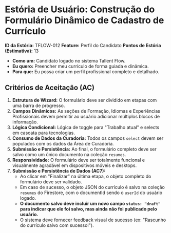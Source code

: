 # Estória de Usuário: Construção do Formulário Dinâmico de Cadastro de Currículo

**ID da Estória:** TFLOW-012
**Feature:** Perfil do Candidato
**Pontos de Estória (Estimativa):** 13

- **Como um:** Candidato logado no sistema Tallent Flow.
- **Eu quero:** Preencher meu currículo de forma guiada e dinâmica.
- **Para que:** Eu possa criar um perfil profissional completo e detalhado.

## Critérios de Aceitação (AC)

1.  **Estrutura de Wizard:** O formulário deve ser dividido em etapas com uma barra de progresso.
2.  **Campos Dinâmicos:** As seções de Formação, Idiomas e Experiências Profissionais devem permitir ao usuário adicionar múltiplos blocos de informação.
3.  **Lógica Condicional:** Lógica de toggle para "Trabalho atual" e selects em cascata para tecnologias.
4.  **Consumo de Dados da Curadoria:** Todos os campos `select` devem ser populados com os dados da Área de Curadoria.
5.  **Submissão e Persistência:** Ao final, o formulário completo deve ser salvo como um único documento na coleção `resumes`.
6.  **Responsividade:** O formulário deve ser totalmente funcional e visualmente agradável em dispositivos móveis e desktops.
7.  **Submissão e Persistência de Dados (AC7):**
    -   Ao clicar em "Finalizar" na última etapa, o objeto completo do formulário deve ser validado.
    -   Em caso de sucesso, o objeto JSON do currículo é salvo na coleção `resumes` do Firestore, com o documentId sendo o `userId` do usuário logado.
    -   **O documento salvo deve incluir um novo campo `status: "draft"` para indicar que ele foi salvo, mas ainda não foi publicado pelo usuário.**
    -   O sistema deve fornecer feedback visual de sucesso (ex: "Rascunho do currículo salvo com sucesso!").